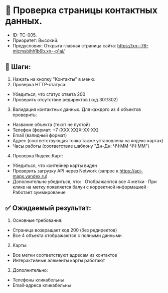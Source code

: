 # 🧪 Проверка страницы контактных данных.
- ID: TC-005.
- Приоритет: Высокий.
- Предусловия: Открыта главная страница сайта: https://xn--76-mlcmsbihh1b6b.xn--p1ai/ 
 
## 🔄 Шаги:
1. Нажать на кнопку "Контакты" в меню.
2. Проверка HTTP-статуса:
  - Убедиться, что статус ответа 200
  - Проверить отсутствие редиректов (код 301/302)
3. Валидация контактных данных. Для каждого из 4 объектов проверить:
  - Название объекта (текст не пустой)
  - Телефон (формат: +7 (XXX XX)X-XX-XX)
  - Email (валидный формат)
  - Адрес (соответствующая точка также установлена на яндекс картах)
  - Часы работы (соответствие шаблону "Дн-Дн: ЧЧ:ММ-ЧЧ:ММ")
4. Проверка Яндекс.Карт:
  - Убедиться, что контейнер карты виден
  - Проверить загрузку API через Network (запрос к https://api-maps.yandex.ru)
  - Дополнительно убедиться, что:
    · Отображаются все 4 метки
	· При клике на метку появляется балун с корректной информацией
	· Работает зуммирование

## ✅ Ожидаемый результат:
1. Основные требования:
  - Страница возвращает код 200 (без редиректов)
  - Все 4 объекта отображаются с полными данными
2. Карты:
  - Все метки соответствуют адресам из контактов
  - Интерактивные элементы карты работают
3. Дополнительно:
  - Телефоны кликабельны
  - Email-адреса кликабельны
  